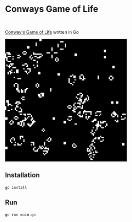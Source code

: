 # Conways Game of Life

<br>

[Conway's Game of Life](https://en.wikipedia.org/wiki/Conway%27s_Game_of_Life) written in Go

<img src="cgol.gif" width="400" height="400" />

## Installation

`go install`

## Run

`go run main.go`
